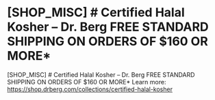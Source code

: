 # [SHOP_MISC] # Certified Halal Kosher – Dr. Berg FREE STANDARD SHIPPING ON ORDERS OF $160 OR MORE\*

[SHOP_MISC] # Certified Halal Kosher – Dr. Berg FREE STANDARD SHIPPING ON ORDERS OF $160 OR MORE\*
Learn more: https://shop.drberg.com/collections/certified-halal-kosher
